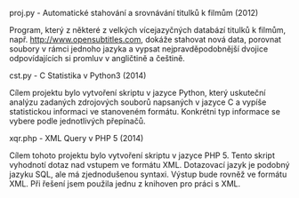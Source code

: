 proj.py - Automatické stahování a srovnávání titulků k filmům (2012)

Program, který z některé z velkých vícejazyčných databází titulků k filmům, např. http://www.opensubtitles.com, dokáže stahovat nová data, porovnat soubory v rámci jednoho jazyka a vypsat nejpravděpodobnější dvojice odpovídajících si promluv v angličtině a češtině.


cst.py - C Statistika v Python3 (2014)

Cílem projektu bylo vytvoření skriptu v jazyce Python, který uskuteční analýzu zadaných zdrojových souborů napsaných v jazyce C a vypíše statistickou informaci ve stanoveném formátu. Konkrétni typ informace se vybere podle jednotlivých přepínačů.


xqr.php - XML Query v PHP 5 (2014)

Cílem tohoto projektu bylo vytvoření skriptu v jazyce PHP 5. Tento skript vyhodnotí dotaz nad vstupem ve formátu XML. Dotazovací jazyk je podobný jazyku SQL, ale má zjednodušenou syntaxi. Výstup bude rovněž ve formátu XML. Při řešení jsem použila jednu z knihoven pro práci s XML.
